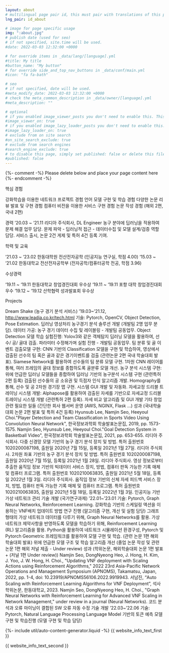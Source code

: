 ```yaml
---
layout: about
# multilingual page pair id, this must pair with translations of this page. (This name must be unique)
lng_pair: id_about

# image for page specific usage
img: ":about.jpg"
# publish date (used for seo)
# if not specified, site.time will be used.
#date: 2022-03-03 12:32:00 +0000

# for override items in _data/lang/[language].yml
#title: My title
#button_name: "My button"
# for override side_and_top_nav_buttons in _data/conf/main.yml
#icon: "fa fa-bath"

# seo
# if not specified, date will be used.
#meta_modify_date: 2022-03-03 12:32:00 +0000
# check the meta_common_description in _data/owner/[language].yml
#meta_description: ""

# optional
# if you enabled image_viewer_posts you don't need to enable this. This is only if image_viewer_posts = false
#image_viewer_on: true
# if you enabled image_lazy_loader_posts you don't need to enable this. This is only if image_lazy_loader_posts = false
#image_lazy_loader_on: true
# exclude from on site search
#on_site_search_exclude: true
# exclude from search engines
#search_engine_exclude: true
# to disable this page, simply set published: false or delete this file
#published: false
---
```


{%- comment -%} Please delete below and place your page content here {%- endcomment -%}

핵심 경험


강화학습을 이용한 네트워크 프로젝트 경험
언어 모델 구현 및 학습 경험 
다양한 논문 리뷰 발표 및 구현 경험
컴퓨터 비전을 이용한 서비스 구현 경험
논문 작성 경험 (해외 2편, 국내 2편)



   

   경력
’20.03 ~ ‘21.11   리디아 주식회사, DL Engineer
  농구 분야에 딥러닝을 적용하여 문제 해결 업무 담당. 문제 파악 - 딥러닝적 접근 - 데이터수집 및 모델 설계/검증 역할 담당. 서비스 출시, 논문 2건 게제 및 특허 4건 등록 기여. 

   학력 및 교육

‘21.03 ~ ‘23.02   한동대학원 전산전자공학 (인공지능 연구실, 학점 4.00)
‘15.03 ~ ‘21.02   한동대학교 전산전자공학부 (전자공학/컴퓨터공학 전공, 학점 3.96)

   수상경력

‘19.11 ~ ‘19.11   한동대학교 창업경진대회 우수상
‘19.11 ~ ‘19.11   포항 대학 창업경진대회 우수
‘19.12 ~ ‘19.12   산학협력 성과발표회 우수상












   Projects

Dream Shake (농구 경기 분석 서비스)                          ’19.03~’21.12, http://www.leadia.co.kr/tech.html
기술: Pytorch, OpenCV, Object Detection, Pose Estimation.
딥러닝 영상처리 농구경기 분석 솔루션 개발 (개발팀 2명 업무 분담).
데이터 가공: 농구 경기 데이터 수집 및 레이블링 - 개발팀 공동업무.
Object Detection 모델 학습 실험진행: Yolov3와 같은 객체탐지 딥러닝 모델을 활용하여, 선수/ 공/ 골대 검출. 파라미터 수정해가며 실험 진행 - 개발팀 공동업무.
팀 분류 및 골 이벤트 검출모델 구현: CNN 기반의 Classification 모델을 구현 및 학습하여, 영상에서 검출된 선수의 팀 혹은 골과 같은 경기이벤트를 검출 (관련논문 2편 국내 학술대회 발표).
Siamese Network를 활용하여 선수들의 팀 분류 모델 구현.
1차원 CNN 레이어를 통해, 여러 프레임의 골대 정보를 종합하도록 골분류 모델 개선.
농구 분석 시스템 구현: 위에 언급한 딥러닝 모델들을 종합하여 딥러닝 기반의 농구분석 시스템 구현 (관련특허 2편 등록)
검출된 선수들의 공 소유권 및 득점자 인식 알고리즘 개발.
Homography를 통해, 선수 및 공 2차원 경기장 맵 구현.
시스템 GUI 개발 및 자동화.
자세교정 드리블 트레이닝 시스템 개발: Alphapose를 활용하여 검출된 자세를 기반으로 자세교정 드리블 트레이닝 시스템 개발 (관련특허 2편 등록).
자세 비교 알고리즘 및 GUI 개발 
기타 창업관련 필요한 일들 (간단한 회사 웹서버 운영 (AWS, NGINX, Flask …)
성과 (국내학술대회 논문 2편 발표 및 특허 4건 등록)
Hyunsub Lee, Namjin Seo, Heeyoul Choi."Player Detection and Team Classification in Sports Video Using Convolution Neural Network", 한국정보과학회 학술발표논문집, 2019, pp. 1573-1575.
Namjin Seo, Hyunsub Lee, Heeyoul Choi."Goal Detection System in Basketball Video", 한국정보과학회 학술발표논문집, 2021, pp. 653-655.
리디아 주식회사. 다중 신경망 모델 기반의 농구 경기 분석 장치 및 방법. 특허 출원번호 1020200087198, 출원일 2020년 7월 15일, 등록일 2021년 1월 27일.
리디아 주식회사. 2차원 좌표 기반의 농구 경기 분석 장치 및 방법. 특허 출원번호 1020200087198, 출원일 2020년 7월 15일, 등록일 2021년 1월 28일.
리디아 주식회사. 영상 정보로부터 추출한 움직임 정보 기반의 빅데이터 서비스 장치, 방법, 컴퓨터 판독 가능한 기록 매체 및 컴퓨터 프로그램. 특허 출원번호 1020210063835, 출원일 2021년 5월 18일, 등록일 2022년 1월 3일.
리디아 주식회사. 움직임 정보 기반의 신체 자세 피드백 서비스 장치, 방법, 컴퓨터 판독 가능한 기록 매체 및 컴퓨터 프로그램. 특허 출원번호 1020210063835, 출원일 2021년 5월 18일, 등록일 2022년 1월 3일.
인공지능 기반 가상 네트워크 관리 기술 개발 (국가연구과제)				           ’22.01~’23.01
기술: Pytorch, Graph Neural Networks, Reinforcement Learning.
강화학습 기반의 스케일링 액션을 이용하는 VNF배치 업데이트 방법 연구 진행 (알고리즘 구현, 개선 및 실험 담당)
그래프 형태의 가상 네트워크 데이터를 다루기 위해, Graph Neural Networks를 활용. 가상 네트워크 제약사항을 반영하도록 모델을 학습하기 위해, Reinforcement Learning (RL) 알고리즘을 활용.
Python을 활용하여 네트워크 시뮬레이션 환경구성, Pytorch 및 Pytorch Geometric 프레임워크를 활용하여 모델 구현 및 학습. (관련 논문 1편 해외 학술대회 발표)
위에 언급한 모델 구조 및 학습 알고리즘 개선 (졸업 논문 작성 및 관련 논문 1편 해외 저널 제출 - Under review)
성과 (학위논문, 해외학술대회 논문 1편 발표 + (저널 1편 Under review))
Namjin Seo, DongNyeong Heo, J. Hong, H. Kim, J. Yoo, J. W. Hong, H. Choi., "Updating VNF deployment with Scaling Actions using Reinforcement Algorithms," 2022 23rd Asia-Pacific Network Operations and Management Symposium (APNOMS), Takamatsu, Japan, 2022, pp. 1-4, doi: 10.23919/APNOMS56106.2022.9919943.
서남진, “Auto Scaling with Reinforcement Learning Algorithms for VNF Deployment”, 석사학위논문, 한동대학교, 2023.
Namjin Seo, DongNyeong Heo, H. Choi., "Graph Neural Networks with Reinforcement Learning for Advanced VNF Scaling in Network Management," under review in a journal (Neural Networks).
코드 분석과 오류 마이닝이 결합된 SW 오류 자동 수정 기술 개발		                        ’22.03~’22.06
기술: Pytorch, Natural Language Processing
Language Model 기반의 토큰 예측 모델 구현 및 학습진행 (모델 구현 및 학습 담당)





{%- include util/auto-content-generator.liquid -%}
{{ website_info_text_first }}

{{ website_info_text_second }}
